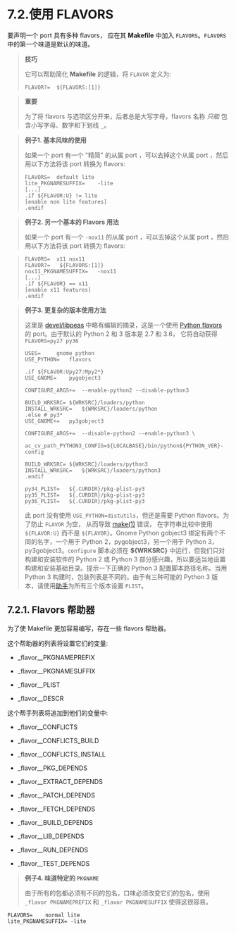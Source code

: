 # 7.2.使用 FLAVORS

要声明一个 port 具有多种 flavors， 应在其 **Makefile** 中加入 `FLAVORS`。`FLAVORS` 中的第一个味道是默认的味道。

>**技巧**
>
> 它可以帮助简化 **Makefile** 的逻辑，将 `FLAVOR` 定义为:
>
> ```
> FLAVOR?=	${FLAVORS:[1]}
> ```

>**重要**
>
> 为了将 flavors 与选项区分开来，后者总是大写字母，flavors 名称 *只能* 包含小写字母、数字和下划线 `_`。

> **例子1. 基本风味的使用**
>
> 如果一个 port 有一个 "精简" 的从属 port ，可以去掉这个从属 port ，然后用以下方法将该 port 转换为 flavors:
>
> ```
> FLAVORS=	default lite
>lite_PKGNAMESUFFIX=	-lite
>[...]
>.if ${FLAVOR:U} != lite
>[enable non lite features]
>.endif
> ```

> **例子2. 另一个基本的 Flavors 用法**
>
> 如果一个 port 有一个 `-nox11` 的从属 port ，可以去掉这个从属 port ，然后用以下方法将该 port 转换为 flavors:

> ```
> FLAVORS=	x11 nox11
>FLAVOR?=	${FLAVORS:[1]}
>nox11_PKGNAMESUFFIX=	-nox11
>[...]
>.if ${FLAVOR} == x11
>[enable x11 features]
>.endif
> ```

> **例子3. 更复杂的版本使用方法**
>
> 这里是 [devel/libpeas](https://cgit.freebsd.org/ports/tree/devel/libpeas/pkg-descr) 中略有编辑的摘录，这是一个使用 [Python flavors](https://docs.freebsd.org/en/books/porters-handbook/flavors/#flavors-auto-python) 的 port。由于默认的 Python 2 和 3 版本是 2.7 和 3.6， 它将自动获得 `FLAVORS=py27 py36`
>
> ```
> USES=		gnome python
> USE_PYTHON=	flavors
>
> .if ${FLAVOR:Upy27:Mpy2*}
> USE_GNOME=	pygobject3
>
> CONFIGURE_ARGS+=	--enable-python2 --disable-python3
>
> BUILD_WRKSRC=	${WRKSRC}/loaders/python
> INSTALL_WRKSRC=	${WRKSRC}/loaders/python
> .else # py3*
> USE_GNOME+=	py3gobject3
>
> CONFIGURE_ARGS+=	--disable-python2 --enable-python3 \
> 			ac_cv_path_PYTHON3_CONFIG=${LOCALBASE}/bin/python${PYTHON_VER}-config
>
> BUILD_WRKSRC=	${WRKSRC}/loaders/python3
> INSTALL_WRKSRC=	${WRKSRC}/loaders/python3
> .endif
>
> py34_PLIST=	${.CURDIR}/pkg-plist-py3
> py35_PLIST=	${.CURDIR}/pkg-plist-py3
> py36_PLIST=	${.CURDIR}/pkg-plist-py3
> ```
>
> 此 port 没有使用 `USE_PYTHON=distutils`，但还是需要 Python flavors。为了防止 `FLAVOR` 为空， 从而导致 [make(1)](https://www.freebsd.org/cgi/man.cgi?query=make&sektion=1&format=html) 错误， 在字符串比较中使用 `${FLAVOR:U}` 而不是 `${FLAVOR}`。Gnome Python gobject3 绑定有两个不同的名字，一个用于 Python 2，pygobject3，另一个用于 Python 3，py3gobject3。`configure` 脚本必须在 **${WRKSRC}** 中运行，但我们只对构建和安装软件的 Python 2 或 Python 3 部分感兴趣，所以要适当地设置构建和安装基础目录。提示一下正确的 Python 3 配置脚本路径名称。当用Python 3 构建时，包装列表是不同的。由于有三种可能的 Python 3 版本，请使用[助手](https://docs.freebsd.org/en/books/porters-handbook/flavors/#flavors-using-helpers)为所有三个版本设置 `PLIST`。

## 7.2.1. Flavors 帮助器

为了使 Makefile 更加容易编写，存在一些 flavors 帮助器。

这个帮助器的列表将设置它们的变量:

* _flavor__PKGNAMEPREFIX

* _flavor__PKGNAMESUFFIX

* _flavor__PLIST

* _flavor__DESCR

这个帮手列表将追加到他们的变量中:

* _flavor__CONFLICTS

* _flavor__CONFLICTS_BUILD

* _flavor__CONFLICTS_INSTALL

* _flavor__PKG_DEPENDS

* _flavor__EXTRACT_DEPENDS

* _flavor__PATCH_DEPENDS

* _flavor__FETCH_DEPENDS

* _flavor__BUILD_DEPENDS

* _flavor__LIB_DEPENDS

* _flavor__RUN_DEPENDS

* _flavor__TEST_DEPENDS

> **例子4. 味道特定的 `PKGNAME`**
>
> 由于所有的包都必须有不同的包名，口味必须改变它们的包名，使用 `_flavor PKGNAMEPREFIX` 和 `_flavor PKGNAMESUFFIX` 使得这很容易。

```
FLAVORS=	normal lite
lite_PKGNAMESUFFIX=	-lite
```
